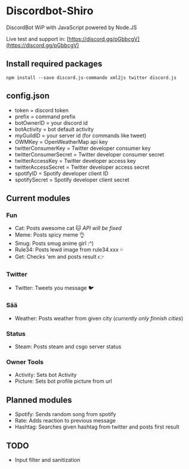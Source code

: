 # Discordbot-Shiro
DiscordBot WiP with JavaScript powered by Node.JS

Live test and support in: [https://discord.gg/pGbbcgV](https://discord.gg/pGbbcgV)


## Install required packages
```
npm install --save discord.js-commando xml2js twitter discord.js
```

## config.json
- token = discord token
- prefix = command prefix
- botOwnerID = your discord id
- botActivity = bot default activity
- myGuildID = your server id (for commands like tweet)
- OWMKey = OpenWeatherMap api key
- twitterConsumerKey = Twitter developer consumer key
- twitterConsumerSecret = Twitter developer consumer secret
- twitterAccessKey = Twitter developer access key
- twitterAccessSecret = Twitter developer access secret
- spotifyID = Spotify developer client ID
- spotifySecret = Spotify developer client secret


## Current modules
### Fun
- Cat: Posts awesome cat :cat: *API will be fixed*
- Meme: Posts spicy meme :ok_hand:
- Smug: Posts smug anime girl :^)
- Rule34: Posts lewd image from rule34.xxx :sweat_drops:
- Get: Checks 'em and posts result :point_right: 

### Twitter
- Twitter: Tweets you message :bird:

### Sää
- Weather: Posts weather from given city (*currently only finnish cities*)

### Status
- Steam: Posts steam and csgo server status

### Owner Tools
- Activity: Sets bot Activity
- Picture: Sets bot profile picture from url

## Planned modules
- Spotify: Sends random song from spotify 
- Rate: Adds reaction to previous message
- Hashtag: Searches given hashtag from twitter and posts first result


## TODO
- Input filter and sanitization
